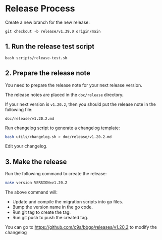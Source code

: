 # Release Process

Create a new branch for the new release:

```shell
git checkout -b release/v1.39.0 origin/main
```

## 1. Run the release test script

```shell
bash scripts/release-test.sh
```

## 2. Prepare the release note

You need to prepare the release note for your next release version.

The release notes are placed in the `doc/release` directory.

If your next version is `v1.20.2`, then you should put the release note in the following file:

```
doc/release/v1.20.2.md
```

Run changelog script to generate a changelog template:

```sh
bash utils/changelog.sh > doc/release/v1.20.2.md
```

Edit your changelog.

## 3. Make the release

Run the following command to create the release:

```sh
make version VERSION=v1.20.2
```

The above command will:

- Update and compile the migration scripts into go files.
- Bump the version name in the go code.
- Run git tag to create the tag.
- Run git push to push the created tag.

You can go to <https://github.com/c9s/bbgo/releases/v1.20.2> to modify the changelog
